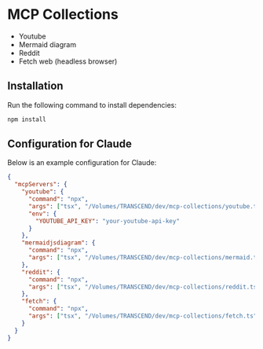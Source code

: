 # MCP Collections
- Youtube
- Mermaid diagram
- Reddit
- Fetch web (headless browser)

## Installation

Run the following command to install dependencies:

```bash
npm install
```

## Configuration for Claude

Below is an example configuration for Claude:

```json
{
  "mcpServers": {
    "youtube": {
      "command": "npx",
      "args": ["tsx", "/Volumes/TRANSCEND/dev/mcp-collections/youtube.ts"],
      "env": {
        "YOUTUBE_API_KEY": "your-youtube-api-key"
      }
    },
    "mermaidjsdiagram": {
      "command": "npx",
      "args": ["tsx", "/Volumes/TRANSCEND/dev/mcp-collections/mermaid.ts"]
    },
    "reddit": {
      "command": "npx",
      "args": ["tsx", "/Volumes/TRANSCEND/dev/mcp-collections/reddit.ts"]
    },
    "fetch": {
      "command": "npx",
      "args": ["tsx", "/Volumes/TRANSCEND/dev/mcp-collections/fetch.ts"]
    }
  }
}
